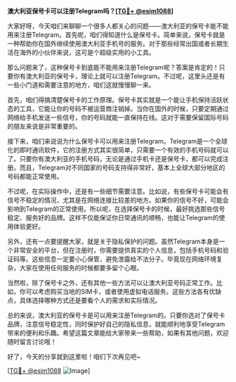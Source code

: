 **澳大利亚保号卡可以注册Telegram吗？[[TG💪+ @esim1088](https://t.me/s/esim1088)]**

大家好呀，今天咱们来聊聊一个很多人都关心的问题——澳大利亚的保号卡能不能用来注册Telegram。首先呢，咱们得知道什么是保号卡。简单来说，保号卡就是一种帮助你在国外继续使用澳大利亚手机号的服务。对于那些经常出国或者长期生活在海外的小伙伴来说，这可是个超级实用的小工具。

那么问题来了，这种保号卡到底能不能用来注册Telegram呢？答案是肯定的！只要你有澳大利亚的保号卡，理论上就可以注册Telegram。不过呢，这里头还是有一些小门道和需要注意的地方，咱们这就慢慢聊一来。

首先，咱们得搞清楚保号卡的工作原理。保号卡其实就是一个能让手机保持活跃状态的工具，它能让你的号码不被运营商注销掉。当你在国外的时候，只要定期通过网络给手机发送一些信号，你的号码就能一直保持在线。这对于需要保留国际号码的朋友来说是非常重要的。

接下来，咱们来说说为什么保号卡可以用来注册Telegram。Telegram是一个全球化的即时通讯软件，它的注册方式其实很简单，只需要一个有效的手机号码就可以了。只要你有澳大利亚的手机号码，无论是通过手机卡还是保号卡，都可以完成注册。而且，Telegram对不同国家的号码支持得非常好，基本上全球大部分地区的号码都能正常使用。

不过呢，在实际操作中，还是有一些细节需要注意。比如说，有些保号卡可能会有信号不稳定的情况，尤其是在网络连接比较差的地方。如果你的信号不好，可能会影响到Telegram的正常使用。所以呢，在选择保号卡的时候，最好挑选那些信号稳定、服务好的品牌。这样不仅能保证你日常通讯的顺畅，也能让Telegram的使用体验更好。

另外，还有一点要提醒大家，就是关于隐私保护的问题。虽然Telegram本身是一个非常安全的平台，但在注册时，你需要提供真实的个人信息，包括手机号码和验证码等。这些信息一定要小心保管，避免泄露给不法分子。毕竟现在网络环境复杂，大家在使用任何服务的时候都要多留个心眼。

当然啦，除了保号卡之外，还有其他一些方法可以让澳大利亚号码正常工作。比如，你可以考虑购买当地的SIM卡，或者使用虚拟电话服务。这些方法各有优缺点，具体选择哪种方式还是要看个人的需求和实际情况。

总的来说，澳大利亚的保号卡是可以用来注册Telegram的。只要你选对了保号卡品牌，注意信号稳定性，同时保护好自己的隐私信息，就能顺利地享受Telegram带来的便利和乐趣。希望这篇文章能给大家带来一些帮助，如果有其他问题，欢迎随时留言讨论哦！

好了，今天的分享就到这里啦！咱们下次再见吧~ 

[[TG💪+ @esim1088](https://t.me/s/esim1088) ![Image](https://i.postimg.cc/4NQfJmqS/Snipaste-2025-05-13-00-14-12.png)]